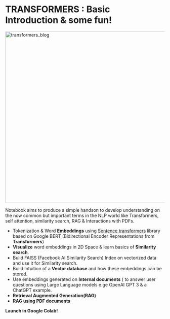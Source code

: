 

# **TRANSFORMERS** : Basic Introduction & some fun!
<img width="540" alt="transformers_blog" src="https://github.com/VNSHANPR/embedding_RAG/assets/41034062/08f005a8-e19c-45b2-a67d-40e7e773ed86">

Notebook aims to produce a simple handson to develop understanding on the now common but important terms in the NLP world like Transformers, self attention, similarity search, RAG & Interactions with PDFs. 

*   Tokenization & Word **Embeddings** using [Sentence transformers](https://https://www.sbert.net/) library based on Google BERT (Bidirectional Encoder Representations from **Transformers**)
*   **Visualize** word embeddings in 2D Space & learn basics of **Similarity search**.
*   Build FAISS (Facebook AI Similarity Search) Index on vectorized data and use it for Similarity search.
*   Build Intuition of a **Vector database** and how these embeddings can be stored.
*   Use embeddings generated on **Internal documents** ( to answer user questions using Large Language models e.ge OpenAI GPT 3 & a ChatGPT example.
*   **Retrieval Augmented Generation(RAG)**
*   **RAG using PDF documents** 

**Launch in Google Colab!**



